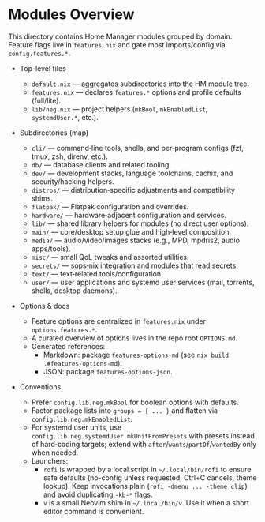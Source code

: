 # Modules Overview

This directory contains Home Manager modules grouped by domain. Feature flags live in `features.nix` and gate most imports/config via `config.features.*`.

- Top-level files
  - `default.nix` — aggregates subdirectories into the HM module tree.
  - `features.nix` — declares `features.*` options and profile defaults (full/lite).
  - `lib/neg.nix` — project helpers (`mkBool`, `mkEnabledList`, `systemdUser.*`, etc.).

- Subdirectories (map)
  - `cli/` — command‑line tools, shells, and per‑program configs (fzf, tmux, zsh, direnv, etc.).
  - `db/` — database clients and related tooling.
  - `dev/` — development stacks, language toolchains, cachix, and security/hacking helpers.
  - `distros/` — distribution‑specific adjustments and compatibility shims.
  - `flatpak/` — Flatpak configuration and overrides.
  - `hardware/` — hardware‑adjacent configuration and services.
  - `lib/` — shared library helpers for modules (no direct user options).
  - `main/` — core/desktop setup glue and high‑level composition.
  - `media/` — audio/video/images stacks (e.g., MPD, mpdris2, audio apps/tools).
  - `misc/` — small QoL tweaks and assorted utilities.
  - `secrets/` — sops‑nix integration and modules that read secrets.
  - `text/` — text‑related tools/configuration.
  - `user/` — user applications and systemd user services (mail, torrents, shells, desktop daemons).

- Options & docs
  - Feature options are centralized in `features.nix` under `options.features.*`.
  - A curated overview of options lives in the repo root `OPTIONS.md`.
  - Generated references:
    - Markdown: package `features-options-md` (see `nix build .#features-options-md`).
    - JSON: package `features-options-json`.

- Conventions
  - Prefer `config.lib.neg.mkBool` for boolean options with defaults.
  - Factor package lists into `groups = { ... }` and flatten via `config.lib.neg.mkEnabledList`.
  - For systemd user units, use `config.lib.neg.systemdUser.mkUnitFromPresets` with presets instead of hard‑coding targets; extend with `after`/`wants`/`partOf`/`wantedBy` only when needed.
  - Launchers:
    - `rofi` is wrapped by a local script in `~/.local/bin/rofi` to ensure safe defaults (no-config unless requested, Ctrl+C cancels, theme lookup). Keep invocations plain (`rofi -dmenu ... -theme clip`) and avoid duplicating `-kb-*` flags.
    - `v` is a small Neovim shim in `~/.local/bin/v`. Use it when a short editor command is convenient.
